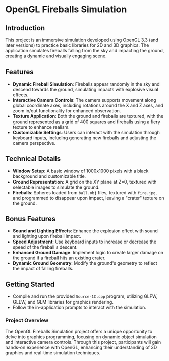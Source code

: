 
# OpenGL Fireballs Simulation

## Introduction

This project is an immersive simulation developed using OpenGL 3.3 (and later versions) to practice basic libraries for 2D and 3D graphics. The application simulates fireballs falling from the sky and impacting the ground, creating a dynamic and visually engaging scene.

## Features

- **Dynamic Fireball Simulation**: Fireballs appear randomly in the sky and descend towards the ground, simulating impacts with explosive visual effects.
- **Interactive Camera Controls**: The camera supports movement along global coordinate axes, including rotations around the X and Z axes, and zoom in/out functionality for enhanced observation.
- **Texture Application**: Both the ground and fireballs are textured, with the ground represented as a grid of 400 squares and fireballs using a fiery texture to enhance realism.
- **Customizable Settings**: Users can interact with the simulation through keyboard inputs, including generating new fireballs and adjusting the camera perspective.

## Technical Details

- **Window Setup**: A basic window of 1000x1000 pixels with a black background and customizable title.
- **Ground Representation**: A grid on the XY plane at Z=0, textured with selectable images to simulate the ground.
- **Fireballs**: Spheres loaded from `ball.obj` files, textured with `fire.jpg`, and programmed to disappear upon impact, leaving a "crater" texture on the ground.

## Bonus Features

- **Sound and Lighting Effects**: Enhance the explosion effect with sound and lighting upon fireball impact.
- **Speed Adjustment**: Use keyboard inputs to increase or decrease the speed of the fireball's descent.
- **Enhanced Ground Damage**: Implement logic to create larger damage on the ground if a fireball hits an existing crater.
- **Dynamic Ground Geometry**: Modify the ground's geometry to reflect the impact of falling fireballs.

## Getting Started

- Compile and run the provided `Source-1C.cpp` program, utilizing GLFW, GLEW, and GLM libraries for graphics rendering.
- Follow the in-application prompts to interact with the simulation.

### Project Overview

The OpenGL Fireballs Simulation project offers a unique opportunity to delve into graphics programming, focusing on dynamic object simulation and interactive camera controls. Through this project, participants will gain hands-on experience with OpenGL, enhancing their understanding of 3D graphics and real-time simulation techniques.
